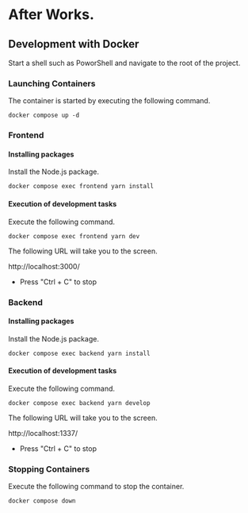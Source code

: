 # After Works.

## Development with Docker

Start a shell such as PoworShell and navigate to the root of the project.

### Launching Containers

The container is started by executing the following command.

```shell
docker compose up -d
```

### Frontend

#### Installing packages

Install the Node.js package.

```shell
docker compose exec frontend yarn install
```

#### Execution of development tasks

Execute the following command.

```shell
docker compose exec frontend yarn dev
```

The following URL will take you to the screen.

http://localhost:3000/

- Press "Ctrl + C" to stop

### Backend

#### Installing packages

Install the Node.js package.

```shell
docker compose exec backend yarn install
```

#### Execution of development tasks

Execute the following command.

```shell
docker compose exec backend yarn develop
```

The following URL will take you to the screen.

http://localhost:1337/

- Press "Ctrl + C" to stop

### Stopping Containers

Execute the following command to stop the container.

```shell
docker compose down
```
